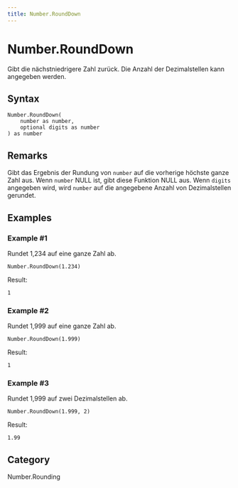 ```yaml
---
title: Number.RoundDown
---
```


# Number.RoundDown


Gibt die nächstniedrigere Zahl zurück. Die Anzahl der Dezimalstellen kann angegeben werden.


## Syntax

```powerquery
Number.RoundDown(
    number as number,
    optional digits as number
) as number
```


## Remarks

Gibt das Ergebnis der Rundung von <code>number</code> auf die vorherige höchste ganze Zahl aus. Wenn <code>number</code> NULL ist, gibt diese Funktion NULL aus.    Wenn <code>digits</code> angegeben wird, wird <code>number</code> auf die angegebene Anzahl von Dezimalstellen gerundet.  


## Examples

### Example #1 
Rundet 1,234 auf eine ganze Zahl ab.
```powerquery
Number.RoundDown(1.234)
```

Result: 
```powerquery
1
```


### Example #2 
Rundet 1,999 auf eine ganze Zahl ab.
```powerquery
Number.RoundDown(1.999)
```

Result: 
```powerquery
1
```


### Example #3 
Rundet 1,999 auf zwei Dezimalstellen ab.
```powerquery
Number.RoundDown(1.999, 2)
```

Result: 
```powerquery
1.99
```




## Category
Number.Rounding
